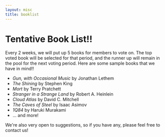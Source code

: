 ```yaml
---
layout: misc
title: booklist
---
```


# Tentative Book List!!
Every 2 weeks, we will put up 5 books for members to vote on. The top voted book will be selected for that period, and the runner up will remain in the pool for the next voting period. Here are some sample books that we have in mind!!

- *Gun, with Occasional Music* by Jonathan Lethem
- *The Shining* by Stephen King
- *Mort* by Terry Pratchett
- *Stranger in a Strange Land* by Robert A. Heinlein
- *Cloud Atlas* by David C. Mitchell
- *The Caves of Steel* by Isaac Asimov
- *1Q84* by Haruki Murakami
- ... and more!

We're also very open to suggestions, so if you have any, please feel free to contact us!


